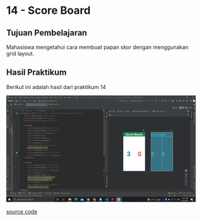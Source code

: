 # 14 - Score Board

## Tujuan Pembelajaran
Mahasiswa mengetahui cara membuat papan skor dengan menggunakan grid
layout.

## Hasil Praktikum

Berikut ini adalah hasil dari praktikum 14

![Screenshot Hasil Percobaan](img/ScoreBoard.PNG)

[source code](../../src/02_layout&activity/app/src/main/res/layout/activity_score_board.xml)